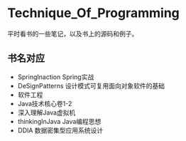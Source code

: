 # Technique_Of_Programming

平时看书的一些笔记，以及书上的源码和例子。

## 书名对应

- SpringInaction Spring实战
- DeSignPatterns 设计模式可复用面向对象软件的基础
- 软件工程
- Java技术核心卷1-2
- 深入理解Java虚拟机
- thinkingInJava Java编程思想
- DDIA 数据密集型应用系统设计

